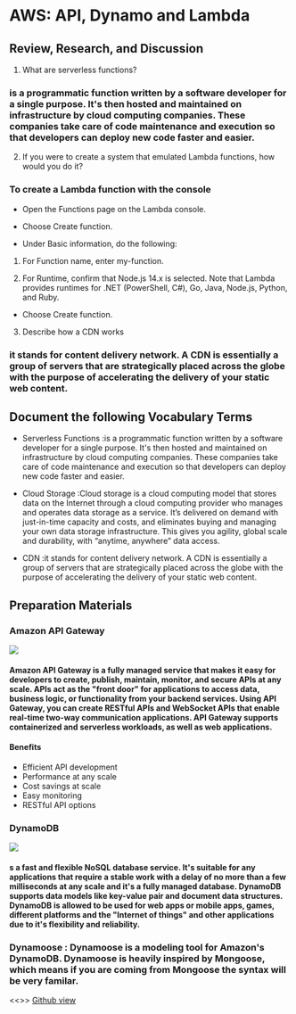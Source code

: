 # AWS: API, Dynamo and Lambda
## Review, Research, and Discussion

1. What are serverless functions?
###  is a programmatic function written by a software developer for a single purpose. It's then hosted and maintained on infrastructure by cloud computing companies. These companies take care of code maintenance and execution so that developers can deploy new code faster and easier.
2. If you were to create a system that emulated Lambda functions, how would you do it?
### To create a Lambda function with the console

* Open the Functions page on the Lambda console.

* Choose Create function.

* Under Basic information, do the following:

1.  For Function name, enter my-function.

2.  For Runtime, confirm that Node.js 14.x is selected. Note that Lambda provides runtimes for .NET (PowerShell, C#), Go, Java, Node.js, Python, and Ruby.

* Choose Create function.
3. Describe how a CDN works
### it stands for content delivery network. A CDN is essentially a group of servers that are strategically placed across the globe with the purpose of accelerating the delivery of your static web content.

## Document the following Vocabulary Terms

+ Serverless Functions :is a programmatic function written by a software developer for a single purpose. It's then hosted and maintained on infrastructure by cloud computing companies. These companies take care of code maintenance and execution so that developers can deploy new code faster and easier.
+ Cloud Storage :Cloud storage is a cloud computing model that stores data on the Internet through a cloud computing provider who manages and operates data storage as a service. It’s delivered on demand with just-in-time capacity and costs, and eliminates buying and managing your own data storage infrastructure. This gives you agility, global scale and durability, with “anytime, anywhere” data access.

+ CDN :it stands for content delivery network. A CDN is essentially a group of servers that are strategically placed across the globe with the purpose of accelerating the delivery of your static web content.

## Preparation Materials
### Amazon API Gateway
![](https://d1.awsstatic.com/serverless/New-API-GW-Diagram.c9fc9835d2a9aa00ef90d0ddc4c6402a2536de0d.png)
#### Amazon API Gateway is a fully managed service that makes it easy for developers to create, publish, maintain, monitor, and secure APIs at any scale. APIs act as the "front door" for applications to access data, business logic, or functionality from your backend services. Using API Gateway, you can create RESTful APIs and WebSocket APIs that enable real-time two-way communication applications. API Gateway supports containerized and serverless workloads, as well as web applications.
#### Benefits
+ Efficient API development
+ Performance at any scale
+ Cost savings at scale
+ Easy monitoring
+ RESTful API options

###  DynamoDB
![](https://pattern-match.com/images/services/amazon-dynamodb.png)
#### s a fast and flexible NoSQL database service. It's suitable for any applications that require a stable work with a delay of no more than a few milliseconds at any scale and it's a fully managed database. DynamoDB supports data models like key-value pair and document data structures. DynamoDB is allowed to be used for web apps or mobile apps, games, different platforms and the "Internet of things" and other applications due to it's flexibility and reliability.
### Dynamoose : Dynamoose is a modeling tool for Amazon's DynamoDB. Dynamoose is heavily inspired by Mongoose, which means if you are coming from Mongoose the syntax will be very familar.

<<>>
[Github view](https://github.com/sbkhaloof/growthmindsit)